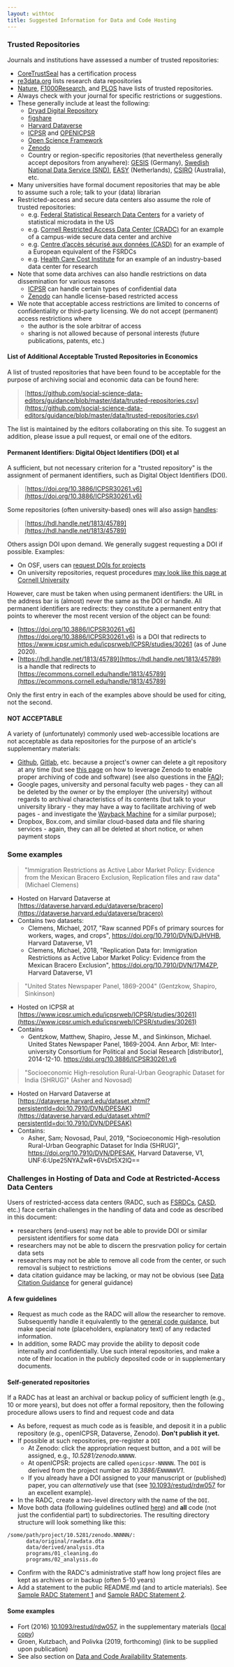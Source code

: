 ```yaml
---
layout: withtoc
title: Suggested Information for Data and Code Hosting
---
```


### Trusted Repositories
Journals and institutions have assessed a number of trusted repositories:
- [CoreTrustSeal](https://www.coretrustseal.org/) has a certification process
- [re3data.org](https://www.re3data.org/) lists research data repositories
- [Nature](https://www.nature.com/sdata/policies/repositories), [F1000Research](https://f1000research.com/for-authors/data-guidelines#hosting), and [PLOS](https://journals.plos.org/plosone/s/data-availability) have lists of trusted repositories. 
- Always check with your journal for specific restrictions or suggestions.
- These generally include at least the following:
  -  [Dryad Digital Repository](http://datadryad.org/)
  -  [figshare](http://figshare.com/)
  -  [Harvard Dataverse](https://dataverse.harvard.edu)
  -  [ICPSR](https://www.icpsr.umich.edu/icpsrweb/) and [OPENICPSR](https://www.openicpsr.org/openicpsr/)
  -  [Open Science Framework](http://osf.io/)
  -  [Zenodo](http://zenodo.org/)
  - Country or region-specific repositories (that nevertheless generally accept depositors from anywhere): [GESIS](https://datorium.gesis.org/xmlui/) (Germany), [Swedish National Data Service (SND)](https://snd.gu.se/en/describe-and-deposit-data), [EASY](https://easy.dans.knaw.nl/ui/home) (Netherlands), [CSIRO](https://data.csiro.au/collections/) (Australia), etc.
- Many universities have formal document repositories that may be able to assume such a role; talk to your (data) librarian
- Restricted-access and secure data centers also assume the role of trusted repositories:
  - e.g. [Federal Statistical Research Data Centers](https://www.census.gov/fsrdc) for a variety of statistical microdata in the US
  - e.g. [Cornell Restricted Access Data Center (CRADC)](https://ciser.cornell.edu/data/secure-data-services/cradc/) for an example of a campus-wide secure data center and archive
  - e.g. [Centre d’accès sécurisé aux données (CASD)](https://www.casd.eu/) for an example of a European equivalent of the FSRDCs
  - e.g. [Health Care Cost Institute](https://www.healthcostinstitute.org/about-hcci/) for an example of an industry-based data center for research
- Note that some data archives can also handle restrictions on data dissemination for various reasons
  - [ICPSR](https://www.icpsr.umich.edu/icpsrweb/content/datamanagement/confidentiality/) can handle certain types of confidential data
  - [Zenodo](http://about.zenodo.org/policies/) can handle license-based restricted access
- We note that acceptable access restrictions are limited to concerns of confidentiality or third-party licensing. We do not accept (permanent) access restrictions where
  - the author is the sole arbitrar of access
  - sharing is not allowed because of personal interests (future publications, patents, etc.)

#### List of Additional Acceptable Trusted Repositories in Economics

A list of trusted repositories that have been found to be acceptable for the purpose of archiving social and economic data can be found here:

> [https://github.com/social-science-data-editors/guidance/blob/master/data/trusted-repositories.csv](https://github.com/social-science-data-editors/guidance/blob/master/data/trusted-repositories.csv)

The list is maintained by the editors collaborating on this site. To suggest an addition, please issue a pull request, or email one of the editors.

#### Permanent Identifiers: Digital Object Identifiers (DOI) et al

A sufficient, but not necessary criterion for a "trusted repository" is the assignment of permanent identifiers, such as Digital Object Identifiers (DOI). 

> [https://doi.org/10.3886/ICPSR30261.v6](https://doi.org/10.3886/ICPSR30261.v6)

Some repositories (often university-based) ones will also assign [handles](https://www.handle.net/):

> [https://hdl.handle.net/1813/45789](https://hdl.handle.net/1813/45789) 

Others assign DOI upon demand. We generally suggest requesting a DOI if possible. Examples:

- On OSF, users can [request DOIs for projects](https://help.osf.io/hc/en-us/articles/360019931013-Create-DOIs)
- On university repositories, request procedures [may look like this page at Cornell University](http://guides.library.cornell.edu/ecommons/persistenturls)

However, care must be taken when using permanent identifiers: the URL in the address bar is (almost) never the same as the DOI or handle. All permanent identifiers are redirects: they constitute a permanent entry that points to wherever the most recent version of the object can be found:

- [https://doi.org/10.3886/ICPSR30261.v6](https://doi.org/10.3886/ICPSR30261.v6) is a DOI that redirects to https://www.icpsr.umich.edu/icpsrweb/ICPSR/studies/30261 (as of June 2020).
- [https://hdl.handle.net/1813/45789](https://hdl.handle.net/1813/45789) is a handle that redirects to [https://ecommons.cornell.edu/handle/1813/45789](https://ecommons.cornell.edu/handle/1813/45789)

Only the first entry in each of the examples above should be used for citing, not the second.  

#### NOT ACCEPTABLE

A variety of (unfortunately) commonly used web-accessible locations are not acceptable as data repositories for the purpose of an article's supplementary materials:
- [Github](https://github.com), [Gitlab](https://gitlab.com), etc. because a project's owner can delete a git repository at any time (but see [this page](https://guides.github.com/activities/citable-code/) on how to leverage Zenodo to enable proper archiving of code and software) (see also questions in the [FAQ](FAQ.md));
- Google pages, university and personal faculty web pages - they can all be deleted by the owner or by the employer (the university) without regards to archival characteristics of its contents (but talk to your university library - they may have a way to facilitate archiving of web pages - and investigate the [Wayback Machine](https://archive.org/) for a similar purpose);
- Dropbox, Box.com, and similar cloud-based data and file sharing services - again, they can all be deleted at short notice, or when payment stops

### Some examples

> "Immigration Restrictions as Active Labor Market Policy: Evidence from the Mexican Bracero Exclusion, Replication files and raw data" (Michael Clemens)
- Hosted on Harvard Dataverse at [https://dataverse.harvard.edu/dataverse/bracero](https://dataverse.harvard.edu/dataverse/bracero)
- Contains two datasets:
  - Clemens, Michael, 2017, "Raw scanned PDFs of primary sources for workers, wages, and crops", https://doi.org/10.7910/DVN/DJHVHB, Harvard Dataverse, V1
  -  Clemens, Michael, 2018, "Replication Data for: Immigration Restrictions as Active Labor Market Policy: Evidence from the Mexican Bracero Exclusion", https://doi.org/10.7910/DVN/17M4ZP, Harvard Dataverse, V1

> "United States Newspaper Panel, 1869-2004" (Gentzkow, Shapiro, Sinkinson)
- Hosted on ICPSR at [https://www.icpsr.umich.edu/icpsrweb/ICPSR/studies/30261](https://www.icpsr.umich.edu/icpsrweb/ICPSR/studies/30261)
- Contains 
  - Gentzkow, Matthew, Shapiro, Jesse M., and Sinkinson, Michael. United States Newspaper Panel, 1869-2004. Ann Arbor, MI: Inter-university Consortium for Political and Social Research [distributor], 2014-12-10. https://doi.org/10.3886/ICPSR30261.v6

> "Socioeconomic High-resolution Rural-Urban Geographic Dataset for India (SHRUG)" (Asher and Novosad)
- Hosted on Harvard Dataverse at [https://dataverse.harvard.edu/dataset.xhtml?persistentId=doi:10.7910/DVN/DPESAK](https://dataverse.harvard.edu/dataset.xhtml?persistentId=doi:10.7910/DVN/DPESAK)
- Contains:
  - Asher, Sam; Novosad, Paul, 2019, "Socioeconomic High-resolution Rural-Urban Geographic Dataset for India (SHRUG)", https://doi.org/10.7910/DVN/DPESAK, Harvard Dataverse, V1, UNF:6:Upe25NYAZwR+6VsDt5X2lQ== 

### Challenges in Hosting of Data and Code at Restricted-Access Data Centers
Users of restricted-access data centers (RADC, such as [FSRDCs](https://www.census.gov/fsrdc),  [CASD](https://www.casd.eu/), etc.) face certain challenges in the handling of data and code as described in this document:

- researchers (end-users) may not be able to provide DOI or similar persistent identifiers for some data
- researchers may not be able to discern the presrvation policy for certain data sets
- researchers may not be able to remove all code from the center, or such removal is subject to restrictions
- data citation guidance may be lacking, or may not be obvious (see [Data Citation Guidance](Data_citation_guidance.md) for general guidance)

#### A few guidelines

- Request as much code as the RADC  will allow the researcher to remove. Subsequently handle it equivalently to the [general code guidance](Requested_information_code.md), but make special note (placeholders, explanatory text) of any redacted information.
- In addition, some RADC may provide the ability to deposit code internally and confidentially. Use such interal repositories, and make a note of their location in the publicly deposited code or in supplementary documents.

#### Self-generated repositories
If a RADC has at least an archival or backup policy of sufficient length (e.g., 10 or more years), but does not offer a formal repository, then the following procedure allows users to find and request code and data
- As before, request as much code as is feasible, and deposit it in a public repository (e.g., openICPSR, Dataverse, Zenodo). **Don't publish it yet.**
- If possible at such repositories, pre-register a `DOI`
  - At Zenodo: click the appropriation request button, and a `DOI` will be assigned, e.g., _10.5281/zenodo.`NNNNN`_.
  - At openICPSR: projects are called `openicpsr-NNNNN`. The `DOI` is derived from the project number as _10.3886/E`NNNNN`V1_.
  - If you already have a DOI assigned to your manuscript or (published) paper, you can _alternatively_ use that (see [10.1093/restud/rdw057](https://doi.org/10.1093/restud/rdw057) for an excellent example).
- In the RADC, create a two-level directory with the name of the `DOI`.
- Move both data (following guidelines outlined [here](Requested_information_code.md)) and **all** code (not just the confidential part) to subdirectories. The resulting directory structure will look something like this:
```
/some/path/project/10.5281/zenodo.NNNNN/:
      data/original/rawdata.dta
      data/derived/analysis.dta
      programs/01_cleaning.do
      programs/02_analysis.do
```
- Confirm with the RADC's administrative staff how long project files are kept as archives or in backup (often 5-10 years)
- Add a statement to the public README.md (and to article materials). See [Sample RADC Statement 1](samples/sample_radc_statement1.md) and [Sample RADC Statement 2](samples/sample_radc_statement2.md).

#### Some examples

- Fort (2016) [10.1093/restud/rdw057](https://doi.org/10.1093/restud/rdw057), in the supplementary materials ([local copy](copies/Fort2016-Readme.pdf))
-  Groen, Kutzbach, and Polivka (2019, forthcoming) (link to be supplied upon publication)
- See also section on [Data and Code Availability Statements](Requested_information_dcas.md).
